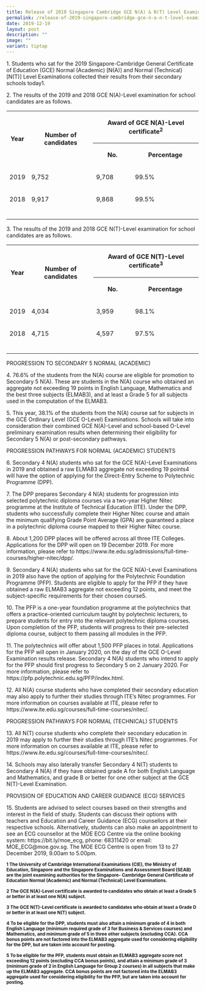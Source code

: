 ```yaml
---
title: Release of 2019 Singapore Cambridge GCE N(A) & N(T) Level Examination Results
permalink: /release-of-2019-singapore-cambridge-gce-n-a-n-t-level-examination-results/
date: 2019-12-19
layout: post
description: ""
image: ""
variant: tiptap
---
```

<p>1. Students who sat for the 2019 Singapore-Cambridge General Certificate
of Education (GCE) Normal (Academic) [N(A)] and Normal (Technical) [N(T)]
Level Examinations collected their results from their secondary schools
today1.</p>
<p>2. The results of the 2019 and 2018 GCE N(A)-Level examination for school
candidates are as follows.</p>
<table style="minWidth: 100px">
<colgroup>
<col>
<col>
<col>
<col>
</colgroup>
<tbody>
<tr>
<th rowspan="2" colspan="1">
<p>Year</p>
</th>
<th rowspan="2" colspan="1">
<p>Number of candidates</p>
</th>
<th rowspan="1" colspan="2">
<p>Award of GCE N(A)-Level certificate<sup>2</sup>
</p>
</th>
</tr>
<tr>
<th rowspan="1" colspan="1">
<p>No.</p>
</th>
<th rowspan="1" colspan="1">
<p>Percentage</p>
</th>
</tr>
<tr>
<td rowspan="1" colspan="1">
<p>2019</p>
</td>
<td rowspan="1" colspan="1">
<p>9,752</p>
</td>
<td rowspan="1" colspan="1">
<p>9,708</p>
</td>
<td rowspan="1" colspan="1">
<p>99.5%</p>
</td>
</tr>
<tr>
<td rowspan="1" colspan="1">
<p>2018</p>
</td>
<td rowspan="1" colspan="1">
<p>9,917</p>
</td>
<td rowspan="1" colspan="1">
<p>9,868</p>
</td>
<td rowspan="1" colspan="1">
<p>99.5%</p>
</td>
</tr>
<tr>
<td rowspan="1" colspan="1">
<p></p>
</td>
<td rowspan="1" colspan="1">
<p></p>
</td>
<td rowspan="1" colspan="1">
<p></p>
</td>
<td rowspan="1" colspan="1">
<p></p>
</td>
</tr>
</tbody>
</table>
<p>3. The results of the 2019 and 2018 GCE N(T)-Level examination for school
candidates are as follows.</p>
<table style="minWidth: 100px">
<colgroup>
<col>
<col>
<col>
<col>
</colgroup>
<tbody>
<tr>
<th rowspan="2" colspan="1">
<p>Year</p>
</th>
<th rowspan="2" colspan="1">
<p>Number of candidates</p>
</th>
<th rowspan="1" colspan="2">
<p>Award of GCE N(T)-Level certificate<sup>3</sup>
</p>
</th>
</tr>
<tr>
<th rowspan="1" colspan="1">
<p>No.</p>
</th>
<th rowspan="1" colspan="1">
<p>Percentage</p>
</th>
</tr>
<tr>
<td rowspan="1" colspan="1">
<p>2019</p>
</td>
<td rowspan="1" colspan="1">
<p>4,034</p>
</td>
<td rowspan="1" colspan="1">
<p>3,959</p>
</td>
<td rowspan="1" colspan="1">
<p>98.1%</p>
</td>
</tr>
<tr>
<td rowspan="1" colspan="1">
<p>2018</p>
</td>
<td rowspan="1" colspan="1">
<p>4,715</p>
</td>
<td rowspan="1" colspan="1">
<p>4,597</p>
</td>
<td rowspan="1" colspan="1">
<p>97.5%</p>
</td>
</tr>
<tr>
<td rowspan="1" colspan="1">
<p></p>
</td>
<td rowspan="1" colspan="1">
<p></p>
</td>
<td rowspan="1" colspan="1">
<p></p>
</td>
<td rowspan="1" colspan="1">
<p></p>
</td>
</tr>
</tbody>
</table>
<p>PROGRESSION TO SECONDARY 5 NORMAL (ACADEMIC)</p>
<p>4. 76.6% of the students from the N(A) course are eligible for promotion
to Secondary 5 N(A). These are students in the N(A) course who obtained
an aggregate not exceeding 19 points in English Language, Mathematics and
the best three subjects (ELMAB3), and at least a Grade 5 for all subjects
used in the computation of the ELMAB3.</p>
<p>5. This year, 38.1% of the students from the N(A) course sat for subjects
in the GCE Ordinary Level (GCE O-Level) Examinations. Schools will take
into consideration their combined GCE N(A)-Level and school-based O-Level
preliminary examination results when determining their eligibility for
Secondary 5 N(A) or post-secondary pathways.</p>
<p>PROGRESSION PATHWAYS FOR NORMAL (ACADEMIC) STUDENTS</p>
<p>6. Secondary 4 N(A) students who sat for the GCE N(A)-Level Examinations
in 2019 and obtained a raw ELMAB3 aggregate not exceeding 19 points4 will
have the option of applying for the Direct-Entry Scheme to Polytechnic
Programme (DPP).</p>
<p>7. The DPP prepares Secondary 4 N(A) students for progression into selected
polytechnic diploma courses via a two-year Higher Nitec programme at the
Institute of Technical Education (ITE). Under the DPP, students who successfully
complete their Higher Nitec course and attain the minimum qualifying Grade
Point Average (GPA) are guaranteed a place in a polytechnic diploma course
mapped to their Higher Nitec course.</p>
<p>8. About 1,200 DPP places will be offered across all three ITE Colleges.
Applications for the DPP will open on 19 December 2019. For more information,
please refer to https://www.ite.edu.sg/admissions/full-time-courses/higher-nitec/dpp/.</p>
<p>9. Secondary 4 N(A) students who sat for the GCE N(A)-Level Examinations
in 2019 also have the option of applying for the Polytechnic Foundation
Programme (PFP). Students are eligible to apply for the PFP if they have
obtained a raw ELMAB3 aggregate not exceeding 12 points, and meet the subject-specific
requirements for their chosen course5.</p>
<p>10. The PFP is a one-year foundation programme at the polytechnics that
offers a practice-oriented curriculum taught by polytechnic lecturers,
to prepare students for entry into the relevant polytechnic diploma courses.
Upon completion of the PFP, students will progress to their pre-selected
diploma course, subject to them passing all modules in the PFP.</p>
<p>11. The polytechnics will offer about 1,500 PFP places in total. Applications
for the PFP will open in January 2020, on the day of the GCE O-Level Examination
results release. Secondary 4 N(A) students who intend to apply for the
PFP should first progress to Secondary 5 on 2 January 2020. For more information,
please refer to https://pfp.polytechnic.edu.sg/PFP/index.html.</p>
<p>12. All N(A) course students who have completed their secondary education
may also apply to further their studies through ITE’s Nitec programmes.
For more information on courses available at ITE, please refer to https://www.ite.edu.sg/courses/full-time-courses/nitec/.</p>
<p>PROGRESSION PATHWAYS FOR NORMAL (TECHNICAL) STUDENTS</p>
<p>13. All N(T) course students who complete their secondary education in
2019 may apply to further their studies through ITE’s Nitec programmes.
For more information on courses available at ITE, please refer to https://www.ite.edu.sg/courses/full-time-courses/nitec/.</p>
<p>14. Schools may also laterally transfer Secondary 4 N(T) students to Secondary
4 N(A) if they have obtained grade A for both English Language and Mathematics,
and grade B or better for one other subject at the GCE N(T)-Level Examination.</p>
<p>PROVISION OF EDUCATION AND CAREER GUIDANCE (ECG) SERVICES</p>
<p>15. Students are advised to select courses based on their strengths and
interest in the field of study. Students can discuss their options with
teachers and Education and Career Guidance (ECG) counsellors at their respective
schools. Alternatively, students can also make an appointment to see an
ECG counsellor at the MOE ECG Centre via the online booking system: https://bit.ly/moe_ecg,
phone: 68311420 or email: MOE_ECG@moe.gov.sg. The MOE ECG Centre is open
from 13 to 27 December 2019, 9.00am to 5.00pm.</p>
<p><strong><sub>1 The University of Cambridge International Examinations (CIE), the Ministry of Education, Singapore and the Singapore Examinations and Assessment Board (SEAB) are the joint examining authorities for the Singapore- Cambridge General Certificate of Education Normal (Academic) and Normal (Technical) Level Examinations.</sub></strong>
</p>
<p><strong><sub>2 The GCE N(A)-Level certificate is awarded to candidates who obtain at least a Grade 5 or better in at least one N(A) subject.</sub></strong>
</p>
<p><strong><sub>3 The GCE N(T)-Level certificate is awarded to candidates who obtain at least a Grade D or better in at least one N(T) subject.</sub></strong>
</p>
<p><strong><sub>4 To be eligible for the DPP, students must also attain a minimum grade of 4 in both English Language (minimum required grade of 3 for Business &amp; Services courses) and Mathematics, and minimum grade of 5 in three other subjects (excluding CCA). CCA bonus points are not factored into the ELMAB3 aggregate used for considering eligibility for the DPP, but are taken into account for posting.</sub></strong>
</p>
<p><strong><sub>5 To be eligible for the PFP, students must obtain an ELMAB3 aggregate score not exceeding 12 points (excluding CCA bonus points), and attain a minimum grade of 3 (minimum grade of 2 in English Language for Group 2 courses) in all subjects that make up the ELMAB3 aggregate. CCA bonus points are not factored into the ELMAB3 aggregate used for considering eligibility for the PFP, but are taken into account for posting.</sub></strong>
</p>
<p></p>